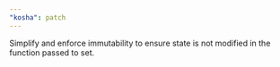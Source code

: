 ```yaml
---
"kosha": patch
---
```


Simplify and enforce immutability to ensure state is not modified in the function passed to set.

